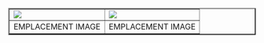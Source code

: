 <center>
<table border="2">
<tr><td><img src="http://www.pc-design-formation.com/users/1114/42/30/10/avatars/1-21.jpg" border="0"/></td>
<td><img src="http://www.pc-design-formation.com/users/1114/42/30/10/avatars/1-21.jpg" border="0"/></td>
</tr><tr><td>EMPLACEMENT IMAGE</td><td>EMPLACEMENT IMAGE</td></tr>
</table>
</center>
